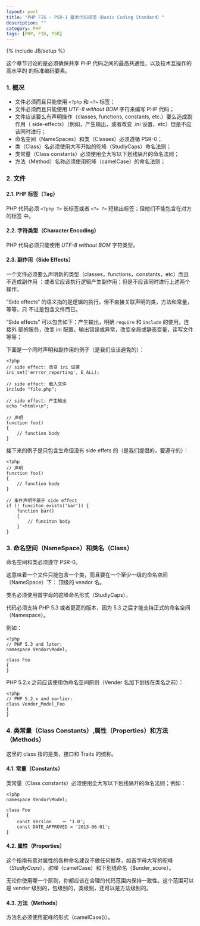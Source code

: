 ```yaml
---
layout: post
title: "PHP FIG - PSR-1 基本代码规范（Basic Coding Standard）"
description: ""
category: PHP
tags: [PHP, FIG, PSR]
---
```

{% include JB/setup %}

这个章节讨论的是必须确保共享 PHP 代码之间的最高共通性，以及技术互操作的高水平的
的标准编码要素。

### 1. 概况

+ 文件必须而且只能使用 `<?php` 和  `<?=` 标签；
+ 文件必须而且只能使用 *UTF-8 without BOM* 字符来编写 PHP 代码；
+ 文件应该要么有声明操作（classes, functions, constants, etc.）要么造成副作用（
side-effects）（例如，产生输出，或者改变 .ini 设置，etc）但是不应该同时进行；
+ 命名空间（NameSpaces）和类（Classes）必须遵循 PSR-0；
+ 类（Class）名必须使用大写开始的驼峰（StudlyCaps）命名法则；
+ 类常量（Class constants）必须使用全大写以下划线隔开的命名法则；
+ 方法（Method）名称必须使用驼峰（camelCase）的命名法则；

### 2. 文件

#### 2.1. PHP 标签（Tag）

PHP 代码必须 `<?php ?>` 长标签或者 `<?= ?>` 短输出标签；但他们不能包含在对方的标签
中。

#### 2.2. 字符类型（Character Encoding）

PHP 代码必须只能使用 *UTF-8 without BOM* 字符类型。

#### 2.3. 副作用（Side Effects）

一个文件必须要么声明新的类型（classes，functions，constants，etc）而且不造成副作用
；或者它应该执行逻辑产生副作用；但是不应该同时进行上述两个操作。

”Side effects“ 的语义指的是逻辑的执行，但不直接关联声明的类，方法和常量，等等，只
不过是包含文件而已。

“Side effects” 可以包含如下：产生输出，明确 `require` 和 `include` 的使用，连接外
部的服务，改变 ini 配置，输出错误或异常，改变全局或静态变量，读写文件等等；

下面是一个同时声明和副作用的例子（是我们应该避免的）：

    <?php
    // side effect: 改变 ini 设置
    ini_set('errror_reporting', E_ALL);

    // side effect: 载入文件
    include "file.php";

    // side effect: 产生输出
    echo "<html>\n";

    // 声明
    function foo()
    {
        // function body
    }

接下来的例子是只包含生命但没有 side effets 的（是我们提倡的，要遵守的）：

    <?php
    // 声明
    function foo()
    {
        // function body
    }

    // 条件声明不属于 side effect
    if (! funciton_exists('bar')) {
        function bar()
        {
            // funciton body
        }
    }

### 3. 命名空间（NameSpace）和类名（Class）

命名空间和类必须遵守 PSR-0。

这意味着一个文件只能包含一个类，而且要在一个至少一级的命名空间（NameSpace）下：
顶级的 vendor 名。

类名必须使用首字母的驼峰命名形式（StudlyCaps）。

代码必须支持 PHP 5.3 或者更高的版本，因为 5.3 之后才能支持正式的命名空间
（Namespace）。

例如：

    <?php
    // PHP 5.3 and later:
    namespace Vendor\Model;

    class Foo
    {
    }

PHP 5.2.x 之前应该使用伪命名空间原则（Vender 名加下划线在类名之前）：

    <?php
    // PHP 5.2.x and earlier:
    class Vendor_Model_Foo
    {
    }

### 4. 类常量（Class Constants）,属性（Properties）和方法（Methods）

这里的 class 指的是类，接口和 Traits 的统称。

#### 4.1. 常量（Constants）

类常量（Class constants）必须使用全大写以下划线隔开的命名法则；例如：

    <?php
    namespace Vendor\Model;

    class Foo
    {
        const Version    ＝ '1.0';
        const DATE_APPROVED = '2013-06-01';
    }

#### 4.2. 属性（Properties）

这个指南有意对属性的各种命名建议不做任何推荐，如首字母大写的驼峰（$StudlyCaps），
驼峰（$camelCase）和下划线命名（$under_score）。

无论你使用哪一个原则，你都应该在合理的代码范围内保持一致性。这个范围可以是 vender
级别的，包级别的，类级别，还可以是方法级别的。

#### 4.3. 方法（Methods）

方法名必须使用驼峰的形式（camelCase()）。

